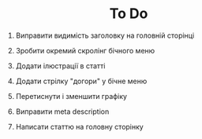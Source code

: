<h1 align="center">
  To Do
</h1>

1.  Виправити видимість заголовку на головній сторінці

2.  Зробити окремий скролінг бічного меню

3.  Додати ілюстрації в статті

4.  Додати стрілку "догори" у бічне меню

5.  Перетиснути і зменшити графіку

6.  Виправити meta description

7.  Написати статтю на головну сторінку
